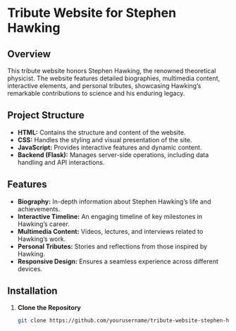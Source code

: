 # Tribute Website for Stephen Hawking

## Overview

This tribute website honors Stephen Hawking, the renowned theoretical physicist. The website features detailed biographies, multimedia content, interactive elements, and personal tributes, showcasing Hawking’s remarkable contributions to science and his enduring legacy.

## Project Structure

- **HTML:** Contains the structure and content of the website.
- **CSS:** Handles the styling and visual presentation of the site.
- **JavaScript:** Provides interactive features and dynamic content.
- **Backend (Flask):** Manages server-side operations, including data handling and API interactions.

## Features

- **Biography:** In-depth information about Stephen Hawking’s life and achievements.
- **Interactive Timeline:** An engaging timeline of key milestones in Hawking’s career.
- **Multimedia Content:** Videos, lectures, and interviews related to Hawking’s work.
- **Personal Tributes:** Stories and reflections from those inspired by Hawking.
- **Responsive Design:** Ensures a seamless experience across different devices.

## Installation

1. **Clone the Repository**

   ```bash
   git clone https://github.com/yourusername/tribute-website-stephen-hawking.git
